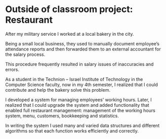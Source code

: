 # Outside of classroom project: Restaurant
After my military service I worked at a local bakery in the city.

Being a small local business, they used to manually document employee’s attendance reports and then forwarded them to an external accountant for the salary process.

This procedure frequently resulted in salary issues of inaccuracies and errors.

As a student in the Technion – Israel Institute of Technology in the Computer Science faculty, now in my 4th semester, I realized that I could contribute and help the bakery solve this problem.

I developed a system for managing employees' working hours. Later, I realized that I could upgrade the system and added functionality that enabled full restaurant management: management of the working hours system, menu, customers, bookkeeping and statistics.

In writing the system I used many and varied data structures and different algorithms so that each function works efficiently and correctly.
